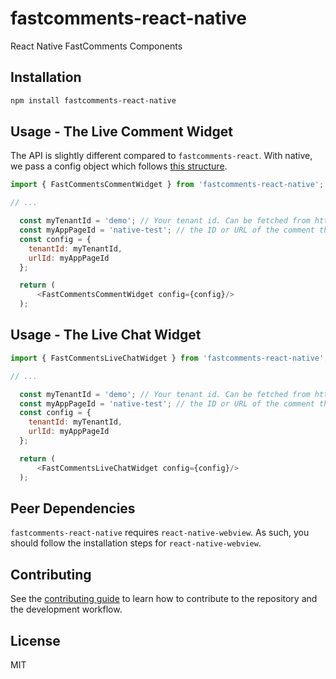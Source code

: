 # fastcomments-react-native

React Native FastComments Components

## Installation

```sh
npm install fastcomments-react-native
```

## Usage - The Live Comment Widget

The API is slightly different compared to `fastcomments-react`. With native, we pass a config object which follows [this structure](https://github.com/FastComments/fastcomments-typescript/blob/main/src/fast-comments-comment-widget-config.ts#L35).

```js
import { FastCommentsCommentWidget } from 'fastcomments-react-native';

// ...

  const myTenantId = 'demo'; // Your tenant id. Can be fetched from https://fastcomments.com/auth/my-account/api-secret
  const myAppPageId = 'native-test'; // the ID or URL of the comment thread in your app.
  const config = {
    tenantId: myTenantId,
    urlId: myAppPageId
  };

  return (
      <FastCommentsCommentWidget config={config}/>
  );
```

## Usage - The Live Chat Widget

```js
import { FastCommentsLiveChatWidget } from 'fastcomments-react-native';

// ...

  const myTenantId = 'demo'; // Your tenant id. Can be fetched from https://fastcomments.com/auth/my-account/api-secret
  const myAppPageId = 'native-test'; // the ID or URL of the comment thread in your app.
  const config = {
    tenantId: myTenantId,
    urlId: myAppPageId
  };

  return (
      <FastCommentsLiveChatWidget config={config}/>
  );
```

## Peer Dependencies

`fastcomments-react-native` requires `react-native-webview`. As such, you should follow the installation steps for `react-native-webview`.

## Contributing

See the [contributing guide](CONTRIBUTING.md) to learn how to contribute to the repository and the development workflow.

## License

MIT
